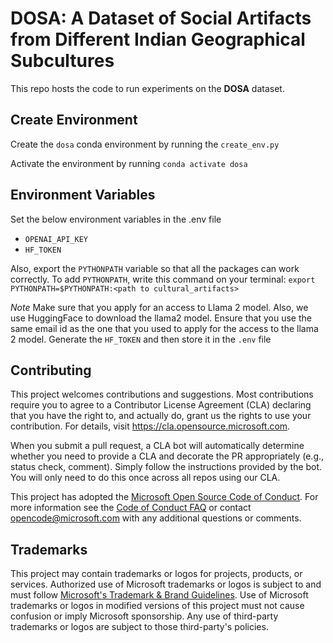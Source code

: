 # DOSA: A Dataset of Social Artifacts from Different Indian Geographical Subcultures

This repo hosts the code to run experiments on the **DOSA** dataset.


## Create Environment

Create the `dosa` conda environment by running the `create_env.py`

Activate the environment by running `conda activate dosa`


## Environment Variables

Set the below environment variables in the .env file

* `OPENAI_API_KEY`
* `HF_TOKEN`

Also, export the `PYTHONPATH` variable so that all the packages can work correctly. To add `PYTHONPATH`, write this command on your terminal: `export PYTHONPATH=$PYTHONPATH:<path to cultural_artifacts>`

*Note*
Make sure that you apply for an access to Llama 2 model. Also, we use HuggingFace to download the llama2 model. Ensure that you use the same email id as the one that you used to apply for the access to the llama 2 model. Generate the `HF_TOKEN` and then store it in the `.env` file

## Contributing

This project welcomes contributions and suggestions.  Most contributions require you to agree to a
Contributor License Agreement (CLA) declaring that you have the right to, and actually do, grant us
the rights to use your contribution. For details, visit https://cla.opensource.microsoft.com.

When you submit a pull request, a CLA bot will automatically determine whether you need to provide
a CLA and decorate the PR appropriately (e.g., status check, comment). Simply follow the instructions
provided by the bot. You will only need to do this once across all repos using our CLA.

This project has adopted the [Microsoft Open Source Code of Conduct](https://opensource.microsoft.com/codeofconduct/).
For more information see the [Code of Conduct FAQ](https://opensource.microsoft.com/codeofconduct/faq/) or
contact [opencode@microsoft.com](mailto:opencode@microsoft.com) with any additional questions or comments.

## Trademarks

This project may contain trademarks or logos for projects, products, or services. Authorized use of Microsoft 
trademarks or logos is subject to and must follow 
[Microsoft's Trademark & Brand Guidelines](https://www.microsoft.com/en-us/legal/intellectualproperty/trademarks/usage/general).
Use of Microsoft trademarks or logos in modified versions of this project must not cause confusion or imply Microsoft sponsorship.
Any use of third-party trademarks or logos are subject to those third-party's policies.
